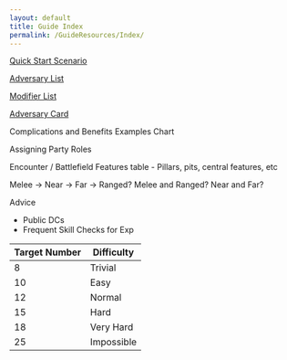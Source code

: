 ```yaml
---
layout: default
title: Guide Index
permalink: /GuideResources/Index/
---
```

[Quick Start Scenario]({{site.baseurl}}/GuideResources/Adventures/QuickStart/)

[Adversary List]({{site.baseurl}}/GuideResources/Adversaries/AdversaryList/)
 
[Modifier List]({{site.baseurl}}/GuideResources/Adversaries/ModifierList/)

[Adversary Card]({{site.baseurl}}/GuideResources/Adversaries/AdversaryCard/)

Complications and Benefits Examples Chart

Assigning Party Roles

Encounter / Battlefield Features table - Pillars, pits, central features, etc

Melee -> Near -> Far -> Ranged?
Melee and Ranged?
Near and Far?

Advice
- Public DCs
- Frequent Skill Checks for Exp

| **Target Number** | **Difficulty** |
| ----------------- | -------------- |
| 8                 | Trivial        |
| 10                | Easy           |
| 12                | Normal         |
| 15                | Hard           |
| 18                | Very Hard      |
| 25                | Impossible     |
